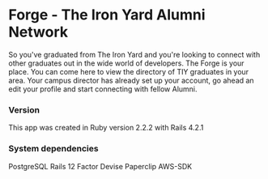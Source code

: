 # Forge - The Iron Yard Alumni Network

So you've graduated from The Iron Yard and you're looking to connect with other graduates out in the wide world of developers.  The Forge is your place.  You can come here to view the directory of TIY graduates in your area.  Your campus director has already set up your account, go ahead an edit your profile and start connecting with fellow Alumni.

### Version
This app was created in Ruby version 2.2.2 with Rails 4.2.1

### System dependencies
PostgreSQL
Rails 12 Factor
Devise
Paperclip
AWS-SDK
